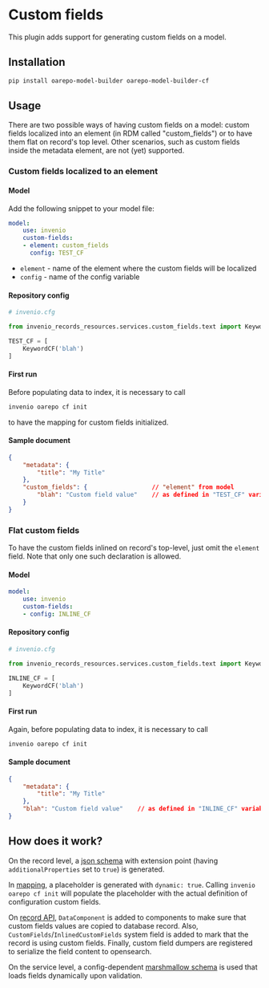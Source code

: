 # Custom fields

This plugin adds support for generating custom fields on a model.

## Installation

```bash
pip install oarepo-model-builder oarepo-model-builder-cf
```

## Usage

There are two possible ways of having custom fields on a model: custom fields localized into an element (in RDM called "custom_fields") or to have them flat on record's top level. Other scenarios, such as custom fields inside the metadata element, are not (yet) supported.

### Custom fields localized to an element

#### Model

Add the following snippet to your model file:

```yaml
model:
    use: invenio
    custom-fields:
    - element: custom_fields
      config: TEST_CF
```

 * `element` - name of the element where the custom fields will be localized
 * `config` - name of the config variable

#### Repository config

```python
# invenio.cfg

from invenio_records_resources.services.custom_fields.text import KeywordCF

TEST_CF = [
    KeywordCF('blah')
]
```

#### First run

Before populating data to index, it is necessary to call

```bash
invenio oarepo cf init
```

to have the mapping for custom fields initialized.

#### Sample document

```json
{
    "metadata": {
        "title": "My Title"
    },
    "custom_fields": {                  // "element" from model
        "blah": "Custom field value"    // as defined in "TEST_CF" variable
    }
}
```

### Flat custom fields

To have the custom fields inlined on record's top-level, just omit the `element` field. Note that only one such declaration is allowed.

#### Model

```yaml
model:
    use: invenio
    custom-fields:
    - config: INLINE_CF
```

#### Repository config

```python
# invenio.cfg

from invenio_records_resources.services.custom_fields.text import KeywordCF

INLINE_CF = [
    KeywordCF('blah')
]
```

#### First run

Again, before populating data to index, it is necessary to call

```bash
invenio oarepo cf init
```

#### Sample document

```json
{
    "metadata": {
        "title": "My Title"
    },
    "blah": "Custom field value"    // as defined in "INLINE_CF" variable
}
```

## How does it work?

On the record level, a [json schema](https://github.com/oarepo/oarepo-model-builder-cf/blob/main/tests/cf/cf/records/jsonschemas/cf-1.0.0.json) with extension point (having `additionalProperties` set to `true`) is generated.

In [mapping](https://github.com/oarepo/oarepo-model-builder-cf/blob/main/tests/cf/cf/records/mappings/os-v2/cf/cf-1.0.0.json), a placeholder is generated with `dynamic: true`. Calling `invenio oarepo cf init` will populate 
the placeholder with the actual definition of configuration custom fields.

On [record API](https://github.com/oarepo/oarepo-model-builder-cf/blob/main/tests/cf/cf/records/api.py), `DataComponent` is added to components to make sure that custom fields values are copied to database
record. Also, `CustomFields`/`InlinedCustomFields` system field is added to mark that the record is using custom fields. Finally, custom field dumpers are registered to serialize the field content to opensearch.

On the service level, a config-dependent [marshmallow schema](https://github.com/oarepo/oarepo-model-builder-cf/blob/main/tests/cf/cf/services/records/schema.py) is used that loads fields dynamically upon validation.